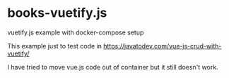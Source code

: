 # books-vuetify.js
vuetify.js example with docker-compose setup

This example just to test code in https://javatodev.com/vue-js-crud-with-vuetify/

I have tried to move vue.js code out of container but it still doesn't work. 
